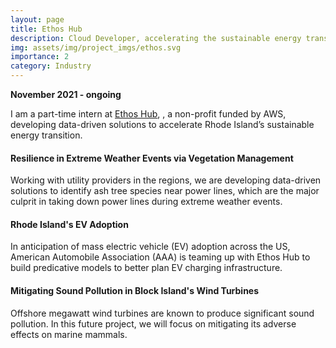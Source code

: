 ```yaml
---
layout: page
title: Ethos Hub
description: Cloud Developer, accelerating the sustainable energy transition with data-driven methods.
img: assets/img/project_imgs/ethos.svg
importance: 2
category: Industry
---
```

**November 2021 - ongoing**

I am a part-time intern at [Ethos Hub](https://www.ethoshub.org/), 
, a non-profit funded by AWS, developing data-driven solutions to accelerate Rhode Island’s 
sustainable energy transition.

#### Resilience in Extreme Weather Events via Vegetation Management
Working with utility providers in the regions, we are developing data-driven 
solutions to identify ash tree species near power lines, which are the major 
culprit in taking down power lines during extreme weather events.


#### Rhode Island's EV Adoption
In anticipation of mass electric vehicle (EV) adoption across the US, 
American Automobile Association (AAA) is teaming up with Ethos Hub to build 
predicative models to better plan EV charging infrastructure.


#### Mitigating Sound Pollution in Block Island's Wind Turbines
Offshore megawatt wind turbines are known to produce significant sound 
pollution. In this future project, we will focus on mitigating its adverse 
effects on marine mammals.